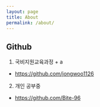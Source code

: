 ```yaml
---
layout: page
title: About
permalink: /about/
---
```


## Github
1. 국비지원교육과정 + a
- https://github.com/jongwoo1126

2. 개인 공부중
- https://github.com/Bite-96

